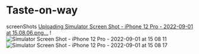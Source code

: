# Taste-on-way
screenShots
[Uploading Simulator Screen Shot - iPhone 12 Pro - 2022-09-01 at 15.08.06.png…]()
!![Simulator Screen Shot - iPhone 12 Pro - 2022-09-01 at 15 08 11](https://user-images.githubusercontent.com/57367756/187921668-26965e92-846d-426d-a891-b698623b147c.png)
![Simulator Screen Shot - iPhone 12 Pro - 2022-09-01 at 15 08 17](https://user-images.githubusercontent.com/57367756/187921769-57a51881-6804-4ea5-b8c3-5fdc7e86a43b.png)


